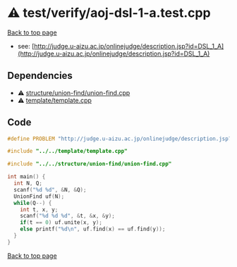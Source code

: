 <!-- mathjax config similar to math.stackexchange -->
<script type="text/javascript" async
  src="https://cdnjs.cloudflare.com/ajax/libs/mathjax/2.7.5/MathJax.js?config=TeX-MML-AM_CHTML">
</script>
<script type="text/x-mathjax-config">
  MathJax.Hub.Config({
    TeX: { equationNumbers: { autoNumber: "AMS" }},
    tex2jax: {
      inlineMath: [ ['$','$'] ],
      processEscapes: true
    },
    "HTML-CSS": { matchFontHeight: false },
    displayAlign: "left",
    displayIndent: "2em"
  });
</script>

<script type="text/javascript" src="https://cdnjs.cloudflare.com/ajax/libs/jquery/3.4.1/jquery.min.js"></script>
<script src="https://cdn.jsdelivr.net/npm/jquery-balloon-js@1.1.2/jquery.balloon.min.js" integrity="sha256-ZEYs9VrgAeNuPvs15E39OsyOJaIkXEEt10fzxJ20+2I=" crossorigin="anonymous"></script>
<script type="text/javascript" src="../../../assets/js/copy-button.js"></script>
<link rel="stylesheet" href="../../../assets/css/copy-button.css" />


# :warning: test/verify/aoj-dsl-1-a.test.cpp


[Back to top page](../../../index.html)

* see: [http://judge.u-aizu.ac.jp/onlinejudge/description.jsp?id=DSL_1_A](http://judge.u-aizu.ac.jp/onlinejudge/description.jsp?id=DSL_1_A)


## Dependencies
* :warning: [structure/union-find/union-find.cpp](../../../library/structure/union-find/union-find.cpp.html)
* :warning: [template/template.cpp](../../../library/template/template.cpp.html)


## Code
```cpp
#define PROBLEM "http://judge.u-aizu.ac.jp/onlinejudge/description.jsp?id=DSL_1_A"

#include "../../template/template.cpp"

#include "../../structure/union-find/union-find.cpp"

int main() {
  int N, Q;
  scanf("%d %d", &N, &Q);
  UnionFind uf(N);
  while(Q--) {
    int t, x, y;
    scanf("%d %d %d", &t, &x, &y);
    if(t == 0) uf.unite(x, y);
    else printf("%d\n", uf.find(x) == uf.find(y));
  }
}

```

[Back to top page](../../../index.html)

